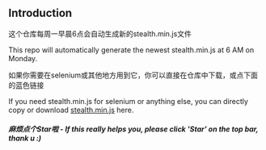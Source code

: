 ## Introduction
这个仓库每周一早晨6点会自动生成新的stealth.min.js文件

This repo will automatically generate the newest stealth.min.js at 6 AM on Monday.

如果你需要在selenium或其他地方用到它，你可以直接在仓库中下载，或点下面的蓝色链接

If you need stealth.min.js for selenium or anything else, you can directly copy or download [stealth.min.js](https://raw.githubusercontent.com/requireCool/stealth.min.js/main/stealth.min.js) here.

##### 麻烦点个Star啦 - *If this really helps you, please click 'Star' on the top bar, thank u :)*
